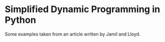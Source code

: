 # Simplified Dynamic Programming in Python

Some examples taken from an article written by Jamil and Lloyd.
